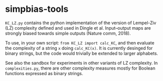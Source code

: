 # simpbias-tools

`KC_LZ.py` contains the python implementation of the version of Lempel-Ziv (LZ) complexity defined and used in Dingle et al. Input–output maps are strongly biased towards simple outputs (Nature comm, 2018).

To use, in your own script: `from KC_LZ import calc_KC`, and then evaluate the complexity of a string `x` doing `calc_KC(x)`. It is currently desinged for binary strings, but the code would trivially be extended to larger alphabets.

See also the sandbox for experiments in other variants of LZ complexity. In `complexities.py`, there are other complexity measures mostly for Boolean functions expressed as binary strings.
